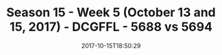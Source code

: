 ---
title: Season 15 - Week 5 (October 13 and 15, 2017) - DCGFFL - 5688 vs 5694
teams_score:
- team: 5688
  score: 0
- team: 5694
  score: 24
mvp: Sean Dickson, Brian Hotchkiss
game-ball: Justin Mezetin, Matt Sauer
sportsperson: 'Ed Cupaioli, OJ '
season: 15
week: 5
date: '2017-10-15T18:50:29'
pageid: season-15-week-5-october-13-15-2017-5688-vs-5694
---